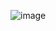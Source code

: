 ![image](https://github.com/Fourcade7/JC_Selections/assets/60017090/11eb7c5e-81eb-4b27-a689-8fb20eff3294)
